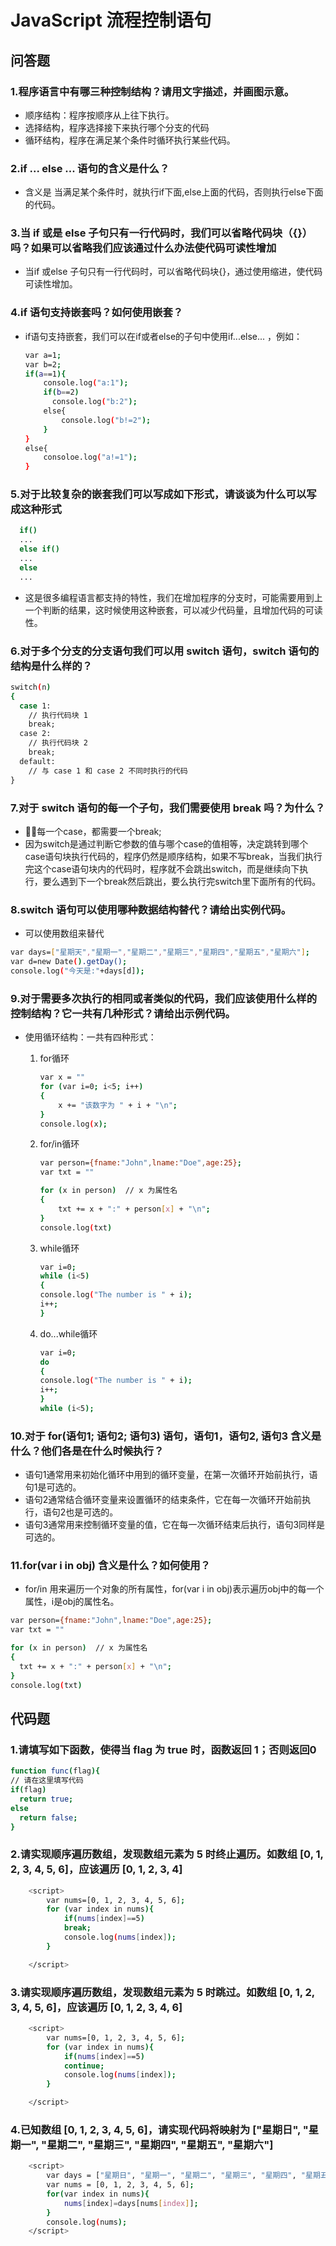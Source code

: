 # JavaScript 流程控制语句

## 问答题

### 1.程序语言中有哪三种控制结构？请用文字描述，并画图示意。

- 顺序结构：程序按顺序从上往下执行。
- 选择结构，程序选择接下来执行哪个分支的代码
- 循环结构，程序在满足某个条件时循环执行某些代码。

### 2.if ... else ... 语句的含义是什么？

- 含义是 当满足某个条件时，就执行if下面,else上面的代码，否则执行else下面的代码。

### 3.当 if 或是 else 子句只有一行代码时，我们可以省略代码块（{}）吗？如果可以省略我们应该通过什么办法使代码可读性增加

- 当if 或else 子句只有一行代码时，可以省略代码块{}，通过使用缩进，使代码可读性增加。

### 4.if 语句支持嵌套吗？如何使用嵌套？

- if语句支持嵌套，我们可以在if或者else的子句中使用if...else... ，例如：

   ```bash
   var a=1;
   var b=2;
   if(a==1){
       console.log("a:1");
       if(b==2)
         console.log("b:2");
       else{
           console.log("b!=2");
       }
   }
   else{
       consoloe.log("a!=1");
   }
   ```

### 5.对于比较复杂的嵌套我们可以写成如下形式，请谈谈为什么可以写成这种形式

  ```bash
    if()
    ...
    else if()
    ...
    else
    ...
  ```

- 这是很多编程语言都支持的特性，我们在增加程序的分支时，可能需要用到上一个判断的结果，这时候使用这种嵌套，可以减少代码量，且增加代码的可读性。

### 6.对于多个分支的分支语句我们可以用 switch 语句，switch 语句的结构是什么样的？

```bash
switch(n)
{
  case 1:
    // 执行代码块 1
    break;
  case 2:
    // 执行代码块 2
    break;
  default:
    // 与 case 1 和 case 2 不同时执行的代码
}
```

### 7.对于 switch 语句的每一个子句，我们需要使用 break 吗？为什么？

- 每一个case，都需要一个break;
- 因为switch是通过判断它参数的值与哪个case的值相等，决定跳转到哪个case语句块执行代码的，程序仍然是顺序结构，如果不写break，当我们执行完这个case语句块内的代码时，程序就不会跳出switch，而是继续向下执行，要么遇到下一个break然后跳出，要么执行完switch里下面所有的代码。

### 8.switch 语句可以使用哪种数据结构替代？请给出实例代码。

- 可以使用数组来替代

```bash
var days=["星期天","星期一","星期二","星期三","星期四","星期五","星期六"];
var d=new Date().getDay();
console.log("今天是:"+days[d]);
```

### 9.对于需要多次执行的相同或者类似的代码，我们应该使用什么样的控制结构？它一共有几种形式？请给出示例代码。

- 使用循环结构：一共有四种形式：
  1. for循环

        ```bash
        var x = ""
        for (var i=0; i<5; i++)
        {
            x += "该数字为 " + i + "\n";
        }
        console.log(x);
        ```

  2. for/in循环

        ```bash
        var person={fname:"John",lname:"Doe",age:25}; 
        var txt = ""

        for (x in person)  // x 为属性名
        {
            txt += x + ":" + person[x] + "\n";
        }
        console.log(txt)
        ```

  3. while循环

        ```bash
        var i=0;
        while (i<5)
        {
        console.log("The number is " + i);
        i++;
        }
        ```

  4. do...while循环

        ```bash
        var i=0;
        do
        {
        console.log("The number is " + i);
        i++;
        }
        while (i<5);
        ```

### 10.对于 for(语句1; 语句2; 语句3) 语句，语句1，语句2, 语句3 含义是什么？他们各是在什么时候执行？

- 语句1通常用来初始化循环中用到的循环变量，在第一次循环开始前执行，语句1是可选的。
- 语句2通常结合循环变量来设置循环的结束条件，它在每一次循环开始前执行，语句2也是可选的。
- 语句3通常用来控制循环变量的值，它在每一次循环结束后执行，语句3同样是可选的。

### 11.for(var i in obj) 含义是什么？如何使用？

- for/in 用来遍历一个对象的所有属性，for(var i in obj)表示遍历obj中的每一个属性，i是obj的属性名。

```bash
var person={fname:"John",lname:"Doe",age:25}; 
var txt = ""

for (x in person)  // x 为属性名
{
  txt += x + ":" + person[x] + "\n";
}
console.log(txt)
```

## 代码题

### 1.请填写如下函数，使得当 flag 为 true 时，函数返回 1；否则返回0

```bash
function func(flag){
// 请在这里填写代码
if(flag)
  return true;
else
  return false;
}
```

### 2.请实现顺序遍历数组，发现数组元素为 5 时终止遍历。如数组 [0, 1, 2, 3, 4, 5, 6]，应该遍历 [0, 1, 2, 3, 4]

```bash
    <script>
        var nums=[0, 1, 2, 3, 4, 5, 6];
        for (var index in nums){
            if(nums[index]==5)
            break;
            console.log(nums[index]);
        }

    </script>
```

### 3.请实现顺序遍历数组，发现数组元素为 5 时跳过。如数组 [0, 1, 2, 3, 4, 5, 6]，应该遍历 [0, 1, 2, 3, 4, 6]

```bash
    <script>
        var nums=[0, 1, 2, 3, 4, 5, 6];
        for (var index in nums){
            if(nums[index]==5)
            continue;
            console.log(nums[index]);
        }

    </script>
```

### 4.已知数组 [0, 1, 2, 3, 4, 5, 6]，请实现代码将映射为 ["星期日", "星期一", "星期二", "星期三", "星期四", "星期五", "星期六"]

```bash
    <script>
        var days = ["星期日", "星期一", "星期二", "星期三", "星期四", "星期五", "星期六"];
        var nums = [0, 1, 2, 3, 4, 5, 6];
        for(var index in nums){
            nums[index]=days[nums[index]];
        }
        console.log(nums);
    </script>
```
